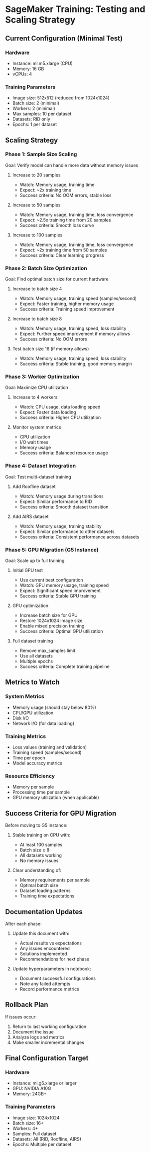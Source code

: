 # SageMaker Training: Testing and Scaling Strategy

## Current Configuration (Minimal Test)

### Hardware
- Instance: ml.m5.xlarge (CPU)
- Memory: 16 GB
- vCPUs: 4

### Training Parameters
- Image size: 512x512 (reduced from 1024x1024)
- Batch size: 2 (minimal)
- Workers: 2 (minimal)
- Max samples: 10 per dataset
- Datasets: RID only
- Epochs: 1 per dataset

## Scaling Strategy

### Phase 1: Sample Size Scaling
Goal: Verify model can handle more data without memory issues
1. Increase to 20 samples
   - Watch: Memory usage, training time
   - Expect: ~2x training time
   - Success criteria: No OOM errors, stable loss

2. Increase to 50 samples
   - Watch: Memory usage, training time, loss convergence
   - Expect: ~2.5x training time from 20 samples
   - Success criteria: Smooth loss curve

3. Increase to 100 samples
   - Watch: Memory usage, training time, loss convergence
   - Expect: ~2x training time from 50 samples
   - Success criteria: Clear learning progress

### Phase 2: Batch Size Optimization
Goal: Find optimal batch size for current hardware
1. Increase to batch size 4
   - Watch: Memory usage, training speed (samples/second)
   - Expect: Faster training, higher memory usage
   - Success criteria: Training speed improvement

2. Increase to batch size 8
   - Watch: Memory usage, training speed, loss stability
   - Expect: Further speed improvement if memory allows
   - Success criteria: No OOM errors

3. Test batch size 16 (if memory allows)
   - Watch: Memory usage, training speed, loss stability
   - Success criteria: Stable training, good memory margin

### Phase 3: Worker Optimization
Goal: Maximize CPU utilization
1. Increase to 4 workers
   - Watch: CPU usage, data loading speed
   - Expect: Faster data loading
   - Success criteria: Higher CPU utilization

2. Monitor system metrics
   - CPU utilization
   - I/O wait times
   - Memory usage
   - Success criteria: Balanced resource usage

### Phase 4: Dataset Integration
Goal: Test multi-dataset training
1. Add Roofline dataset
   - Watch: Memory usage during transitions
   - Expect: Similar performance to RID
   - Success criteria: Smooth dataset transition

2. Add AIRS dataset
   - Watch: Memory usage, training stability
   - Expect: Similar performance to other datasets
   - Success criteria: Consistent performance across datasets

### Phase 5: GPU Migration (G5 Instance)
Goal: Scale up to full training
1. Initial GPU test
   - Use current best configuration
   - Watch: GPU memory usage, training speed
   - Expect: Significant speed improvement
   - Success criteria: Stable GPU training

2. GPU optimization
   - Increase batch size for GPU
   - Restore 1024x1024 image size
   - Enable mixed precision training
   - Success criteria: Optimal GPU utilization

3. Full dataset training
   - Remove max_samples limit
   - Use all datasets
   - Multiple epochs
   - Success criteria: Complete training pipeline

## Metrics to Watch

### System Metrics
- Memory usage (should stay below 80%)
- CPU/GPU utilization
- Disk I/O
- Network I/O (for data loading)

### Training Metrics
- Loss values (training and validation)
- Training speed (samples/second)
- Time per epoch
- Model accuracy metrics

### Resource Efficiency
- Memory per sample
- Processing time per sample
- GPU memory utilization (when applicable)

## Success Criteria for GPU Migration

Before moving to G5 instance:
1. Stable training on CPU with:
   - At least 100 samples
   - Batch size ≥ 8
   - All datasets working
   - No memory issues

2. Clear understanding of:
   - Memory requirements per sample
   - Optimal batch size
   - Dataset loading patterns
   - Training time expectations

## Documentation Updates

After each phase:
1. Update this document with:
   - Actual results vs expectations
   - Any issues encountered
   - Solutions implemented
   - Recommendations for next phase

2. Update hyperparameters in notebook:
   - Document successful configurations
   - Note any failed attempts
   - Record performance metrics

## Rollback Plan

If issues occur:
1. Return to last working configuration
2. Document the issue
3. Analyze logs and metrics
4. Make smaller incremental changes

## Final Configuration Target

### Hardware
- Instance: ml.g5.xlarge or larger
- GPU: NVIDIA A10G
- Memory: 24GB+

### Training Parameters
- Image size: 1024x1024
- Batch size: 16+
- Workers: 4+
- Samples: Full dataset
- Datasets: All (RID, Roofline, AIRS)
- Epochs: Multiple per dataset